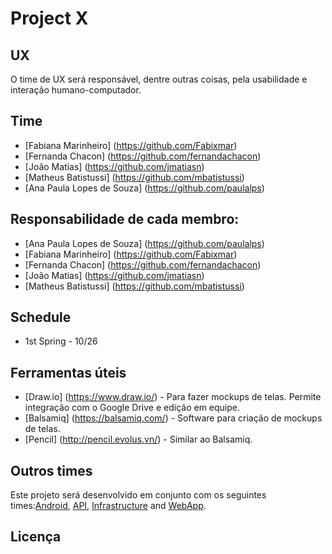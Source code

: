 # Project X

## UX

O time de UX será responsável, dentre outras coisas, pela usabilidade e interação humano-computador.

## Time
- [Fabiana Marinheiro] (https://github.com/Fabixmar)
- [Fernanda Chacon] (https://github.com/fernandachacon)
- [João Matias] (https://github.com/jmatiasn)
- [Matheus Batistussi] (https://github.com/mbatistussi)
- [Ana Paula Lopes de Souza] (https://github.com/paulalps)

## Responsabilidade de cada membro:

- [Ana Paula Lopes de Souza] (https://github.com/paulalps)
- [Fabiana Marinheiro] (https://github.com/Fabixmar)
- [Fernanda Chacon] (https://github.com/fernandachacon)
- [João Matias] (https://github.com/jmatiasn)
- [Matheus Batistussi] (https://github.com/mbatistussi)

## Schedule

- 1st Spring - 10/26

## Ferramentas úteis

- [Draw.io] (https://www.draw.io/) - Para fazer mockups de telas. Permite integração com o Google Drive e edição em equipe.
- [Balsamiq] (https://balsamiq.com/) - Software para criação de mockups de telas.
- [Pencil] (http://pencil.evolus.vn/) - Similar ao Balsamiq.

## Outros times

Este projeto será desenvolvido em conjunto com os seguintes times:[Android](https://github.com/Processos-de-software-2016-2/Android), [API](https://github.com/Processos-de-software-2016-2/python-api), [Infrastructure](https://github.com/Processos-de-software-2016-2/Infraestrutura) and [WebApp](https://github.com/Processos-de-software-2016-2/Web-App).

## Licença


